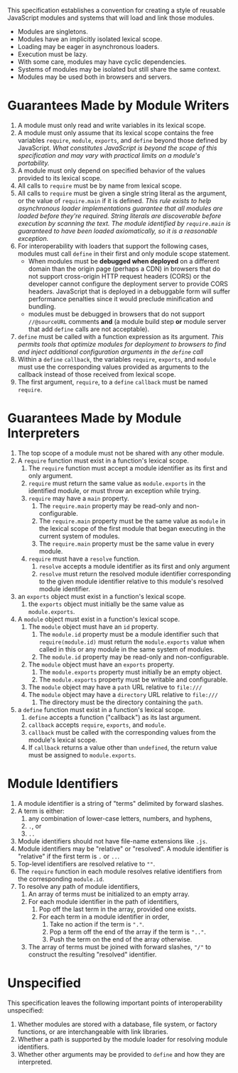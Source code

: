 
This specification establishes a convention for creating a style of
reusable JavaScript modules and systems that will load and link those
modules.

*   Modules are singletons.
*   Modules have an implicitly isolated lexical scope.
*   Loading may be eager in asynchronous loaders.
*   Execution must be lazy.
*   With some care, modules may have cyclic dependencies.
*   Systems of modules may be isolated but still share the same context.
*   Modules may be used both in browsers and servers.


Guarantees Made by Module Writers
=================================

1.  A module must only read and write variables in its lexical scope.
1.  A module must only assume that its lexical scope contains the free
    variables ``require``, ``module``, ``exports``, and ``define``
    beyond those defined by JavaScript.  *What constitutes JavaScript is
    beyond the scope of this specification and may vary with practical
    limits on a module's portability.*
1.  A module must only depend on specified behavior of the values
    provided to its lexical scope.
1.  All calls to ``require`` must be by name from lexical scope.
1.  All calls to ``require`` must be given a single string literal as
    the argument, or the value of ``require.main`` if it is defined.
    *This rule exists to help asynchronous loader implementations
    guarantee that all modules are loaded before they're required.
    String literals are discoverable before execution by scanning the
    text. The module identified by ``require.main`` is guaranteed to have
    been loaded axiomatically, so it is a reasonable exception.*
1.  For interoperability with loaders that support the following cases,
    modules must call ``define`` in their first and only module scope
    statement. 
    *   When modules must be **debugged when deployed** on a different
        domain than the origin page (perhaps a CDN) in browsers that do
        not support cross-origin HTTP request headers (CORS) or the
        developer cannot configure the deployment server to provide CORS
        headers.  JavaScript that is deployed in a debuggable form will
        suffer performance penalties since it would preclude
        minification and bundling.
    *   modules must be debugged in browsers that do not support
        ``//@sourceURL`` comments **and** (a module build step **or**
        module server that add ``define`` calls are not acceptable).
1.  ``define`` must be called with a function expression as its
    argument.  *This permits tools that optimize modules for deployment
    to browsers to find and inject additional configuration arguments in
    the ``define`` call*
1.  Within a ``define`` ``callback``, the variables ``require``,
    ``exports``, and ``module`` must use the corresponding values
    provided as arguments to the callback instead of those received from
    lexical scope.
1.  The first argument, ``require``, to a ``define`` ``callback`` must
    be named ``require``.


Guarantees Made by Module Interpreters
======================================

1.  The top scope of a module must not be shared with any other module.
1.  A ``require`` function must exist in a function's lexical scope.
    1.  The ``require`` function must accept a module identifier as its
        first and only argument.
    1.  ``require`` must return the same value as ``module.exports`` in
        the identified module, or must throw an exception while trying.
    1.  ``require`` may have a ``main`` property.
        1.  The ``require.main`` property may be read-only and
            non-configurable.
        1.  The ``require.main`` property must be the same value as
            ``module`` in the lexical scope of the first module that
            began executing in the current system of modules.
        1.  The ``require.main`` property must be the same value in
            every module.
    1.  ``require`` must have a ``resolve`` function.
        1.  ``resolve`` accepts a module identifier as its first and only
            argument
        1.  ``resolve`` must return the resolved module identifier
            corresponding to the given module identifier relative to
            this module's resolved module identifier.
1.  an ``exports`` object must exist in a function's lexical scope.
    1.  the ``exports`` object must initially be the same value as
        ``module.exports``.
1.  A ``module`` object must exist in a function's lexical scope.
    1.  The ``module`` object must have an ``id`` property.
        1.  The ``module.id`` property must be a module identifier such
            that ``require(module.id)`` must return the
            ``module.exports`` value when called in this or any module
            in the same system of modules.
        1.  The ``module.id`` property may be read-only and
            non-configurable.
    1.  The ``module`` object must have an ``exports`` property.
        1.  The ``module.exports`` property must initially be an empty
            object.
        1.  The ``module.exports`` property must be writable and
            configurable.
    1.  The ``module`` object may have a ``path`` URL relative to
        ``file:///``
    1.  The ``module`` object may have a ``directory`` URL relative to
        ``file:///``
        1.  The directory must be the directory containing the ``path``.
1.  a ``define`` function must exist in a function's lexical scope.
    1.  ``define`` accepts a function ("callback") as its last argument.
    1.  ``callback`` accepts ``require``, ``exports``, and ``module``.
    1.  ``callback`` must be called with the corresponding values from
        the module's lexical scope.
    1.  If ``callback`` returns a value other than ``undefined``, the
        return value must be assigned to ``module.exports``.


Module Identifiers
==================

1.  A module identifier is a string of "terms" delimited by forward
    slashes.
1.  A term is either:
    1.  any combination of lower-case letters, numbers, and hyphens,
    1.  ``.``, or
    1.  ``..``
1.  Module identifiers should not have file-name extensions like
    ``.js``.
1.  Module identifiers may be "relative" or "resolved".  A module
    identifier is "relative" if the first term is ``.`` or ``..``.
1.  Top-level identifiers are resolved relative to ``""``.
1.  The ``require`` function in each module resolves relative
    identifiers from the corresponding ``module.id``.
1.  To resolve any path of module identifiers,
    1.  An array of terms must be initialized to an empty array.
    1.  For each module identifier in the path of identifiers,
        1.  Pop off the last term in the array, provided one exists.
        1.  For each term in a module identifier in order,
            1.  Take no action if the term is ``"."``.
            1.  Pop a term off the end of the array if the term is
                ``".."``.
            1.  Push the term on the end of the array otherwise.
    1.  The array of terms must be joined with forward slashes, ``"/"``
        to construct the resulting "resolved" identifier.


Unspecified
===========

This specification leaves the following important points of
interoperability unspecified:

1.  Whether modules are stored with a database, file system, or factory
    functions, or are interchangeable with link libraries.
1.  Whether a path is supported by the module loader for resolving
    module identifiers.
1.  Whether other arguments may be provided to ``define`` and how they
    are interpreted.

